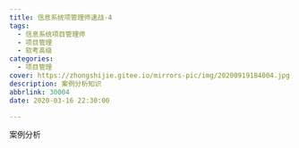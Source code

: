 ```yaml
---
title: 信息系统项管理师速战-4
tags:
  - 信息系统项目管理师
  - 项目管理
  - 软考高级
categories:
  - 项目管理
cover: https://zhongshijie.gitee.io/mirrors-pic/img/20200919184004.jpg
description: 案例分析知识
abbrlink: 30004
date: 2020-03-16 22:30:00

---
```


案例分析

